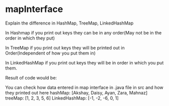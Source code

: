 # mapInterface
Explain the difference in HashMap, TreeMap, LinkedHashMap


In Hashmap if you print out keys they can be in any order(May not be in the order in which they put)

In TreeMap if you print out keys they will be printed out in Order(Independent of how you put them in)

In LinkedHashMap if you print out keys they will be in order in which you put them.

Result of code would be:

You can check how data entered in map interface in .java file in src and how they printed out here
hashMap: [Akshay, Daisy, Ayan, Zara, Mahnaz]
treeMap: [1, 2, 3, 5, 6]
LinkedHashMap: [-1, -2, -6, 0, 1]
